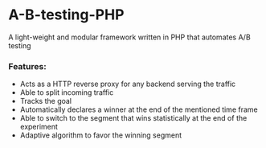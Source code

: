 # A-B-testing-PHP

A light-weight and modular framework written in PHP that automates A/B testing

### Features:
 - Acts as a HTTP reverse proxy for any backend serving the traffic
 - Able to split incoming traffic
 - Tracks the goal
 - Automatically declares a winner at the end of the mentioned time frame
 - Able to switch to the segment that wins statistically at the end of the experiment
 - Adaptive algorithm to favor the winning segment
